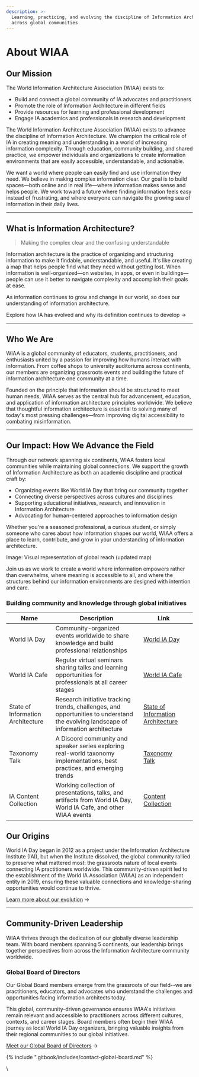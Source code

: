 ```yaml
---
description: >-
  Learning, practicing, and evolving the discipline of Information Architecture
  across global communities
---
```


# About WIAA

## Our Mission

The World Information Architecture Association (WIAA) exists to:

* Build and connect a global community of IA advocates and practitioners
* Promote the role of Information Architecture in different fields
* Provide resources for learning and professional development
* Engage IA academics and professionals in research and development

The World Information Architecture Association (WIAA) exists to advance the discipline of Information Architecture. We champion the critical role of IA in creating meaning and understanding in a world of increasing information complexity. Through education, community building, and shared practice, we empower individuals and organizations to create information environments that are easily accessible, understandable, and actionable.

We want a world where people can easily find and use information they need. We believe in making complex information clear. Our goal is to build spaces—both online and in real life—where information makes sense and helps people. We work toward a future where finding information feels easy instead of frustrating, and where everyone can navigate the growing sea of information in their daily lives.

***

## What is Information Architecture?

> Making the complex clear and the confusing understandable

Information architecture is the practice of organizing and structuring information to make it findable, understandable, and useful. It's like creating a map that helps people find what they need without getting lost. When information is well-organized—on websites, in apps, or even in buildings—people can use it better to navigate complexity and accomplish their goals at ease.

As information continues to grow and change in our world, so does our understanding of information architecture.

Explore how IA has evolved and why its definition continues to develop →&#x20;

***

## Who We Are

WIAA is a global community of educators, students, practitioners, and enthusiasts united by a passion for improving how humans interact with information. From coffee shops to university auditoriums across continents, our members are organizing grassroots events and building the future of information architecture one community at a time.

Founded on the principle that information should be structured to meet human needs, WIAA serves as the central hub for advancement, education, and application of information architecture principles worldwide. We believe that thoughtful information architecture is essential to solving many of today's most pressing challenges—from improving digital accessibility to combating misinformation.

***

## Our Impact: How We Advance the Field

Through our network spanning six continents, WIAA fosters local communities while maintaining global connections. We support the growth of Information Architecture as both an academic discipline and practical craft by:

* Organizing events like World IA Day that bring our community together
* Connecting diverse perspectives across cultures and disciplines
* Supporting educational initiatives, research, and innovation in Information Architecture
* Advocating for human-centered approaches to information design

Whether you're a seasoned professional, a curious student, or simply someone who cares about how information shapes our world, WIAA offers a place to learn, contribute, and grow in your understanding of information architecture.

Image: Visual representation of global reach (updated map)

Join us as we work to create a world where information empowers rather than overwhelms, where meaning is accessible to all, and where the structures behind our information environments are designed with intention and care.

### Building community and knowledge through global initiatives

<table data-view="cards" data-full-width="false"><thead><tr><th>Name</th><th>Description</th><th data-hidden data-card-target data-type="content-ref">Link</th><th data-hidden data-card-cover data-type="files"></th></tr></thead><tbody><tr><td>World IA Day</td><td>Community-organized events worldwide to share knowledge and build professional relationships</td><td><a href="https://app.gitbook.com/o/-LrFMS-mbB77MtL2MomZ/s/WfyvOXbZrhAqKTUW8qog/">World IA Day</a></td><td></td></tr><tr><td>World IA Cafe</td><td>Regular virtual seminars sharing talks and learning opportunities for professionals at all career stages</td><td><a href="https://app.gitbook.com/o/-LrFMS-mbB77MtL2MomZ/s/fvUOB5XGIEhQdeGXRIAD/">World IA Cafe</a></td><td></td></tr><tr><td>State of Information Architecture</td><td>Research initiative tracking trends, challenges, and opportunities to understand the evolving landscape of information architecture</td><td><a href="https://app.gitbook.com/o/-LrFMS-mbB77MtL2MomZ/s/EpWW3JxGIhXqUcS8bzuA/">State of Information Architecture</a></td><td></td></tr><tr><td>Taxonomy Talk</td><td>A Discord community and speaker series exploring real-world taxonomy implementations, best practices, and emerging trends</td><td><a href="https://app.gitbook.com/o/-LrFMS-mbB77MtL2MomZ/s/ocKFKWJqcZdWQqFUHnut/">Taxonomy Talk</a></td><td></td></tr><tr><td>IA Content Collection</td><td>Working collection of presentations, talks, and artifacts from World IA Day, World IA Cafe, and other WIAA events</td><td><a href="https://app.gitbook.com/o/-LrFMS-mbB77MtL2MomZ/s/baSlLofx8dFkZzTEdS1i/">Content Collection</a></td><td></td></tr></tbody></table>

## Our Origins

World IA Day began in 2012 as a project under the Information Architecture Institute (IAI), but when the Institute dissolved, the global community rallied to preserve what mattered most: the grassroots nature of local events connecting IA practitioners worldwide. This community-driven spirit led to the establishment of the World IA Association (WIAA) as an independent entity in 2019, ensuring these valuable connections and knowledge-sharing opportunities would continue to thrive.

[Learn more about our evolution](history.md) →

***

## Community-Driven Leadership

WIAA thrives through the dedication of our globally diverse leadership team. With board members spanning 5 continents, our leadership brings together perspectives from across the Information Architecture community worldwide.

### Global Board of Directors

Our Global Board members emerge from the grassroots of our field--we are practitioners, educators, and advocates who understand the challenges and opportunities facing information architects today.

This global, community-driven governance ensures WIAA's initiatives remain relevant and accessible to practitioners across different cultures, contexts, and career stages. Board members often begin their WIAA journey as local World IA Day organizers, bringing valuable insights from their regional communities to our global initiatives.

[Meet our Global Board of Directors](about-the-board/) →



{% include ".gitbook/includes/contact-global-board.md" %}

\
